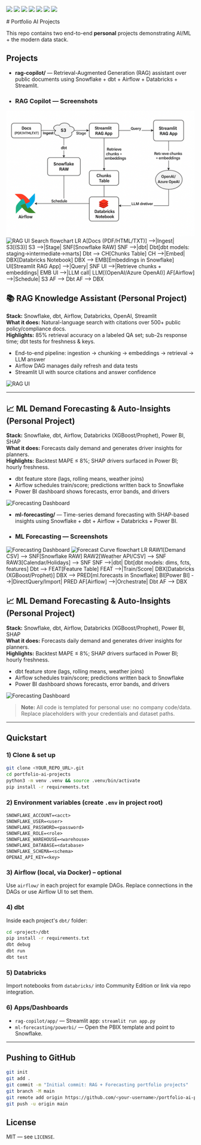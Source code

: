 <p align="left">
  <img src="https://img.shields.io/badge/Snowflake-Cloud%20DW-blue" />
  <img src="https://img.shields.io/badge/dbt-Transformations-orange" />
  <img src="https://img.shields.io/badge/Airflow-Orchestration-informational" />
  <img src="https://img.shields.io/badge/Databricks-ML%20%26%20ETL-red" />
  <img src="https://img.shields.io/badge/Power%20BI-Dashboards-yellow" />
  <img src="https://img.shields.io/badge/Python-Data%20%26%20ML-green" />
  <img src="https://img.shields.io/badge/OpenAI-GenAI-purple" />
</p>
# Portfolio AI Projects

This repo contains two end-to-end **personal** projects demonstrating AI/ML + the modern data stack.

## Projects
- **rag-copilot/** — Retrieval-Augmented Generation (RAG) assistant over public documents using Snowflake + dbt + Airflow + Databricks + Streamlit.
- ### RAG Copilot — Screenshots
![RAG Architecture](screenshots/rag-architecture.png)
![RAG UI Search](screenshots/rag-ui-search.png)
flowchart LR
  A[Docs (PDF/HTML/TXT)] -->|Ingest| S3[(S3)]
  S3 -->|Stage| SNF[Snowflake RAW]
  SNF -->|dbt| Dbt[dbt models: staging→intermediate→marts]
  Dbt --> CH[Chunks Table]
  CH -->|Embed| DBX[Databricks Notebook]
  DBX --> EMB[Embeddings in Snowflake]
  UI[Streamlit RAG App] -->|Query| SNF
  UI -->|Retrieve chunks + embeddings| EMB
  UI -->|LLM call| LLM[(OpenAI/Azure OpenAI)]
  AF[Airflow] -->|Schedule| S3
  AF --> Dbt
  AF --> DBX
  ## 📚 RAG Knowledge Assistant (Personal Project)
**Stack:** Snowflake, dbt, Airflow, Databricks, OpenAI, Streamlit  
**What it does:** Natural-language search with citations over 500+ public policy/compliance docs.  
**Highlights:** 85% retrieval accuracy on a labeled QA set; sub-2s response time; dbt tests for freshness & keys.

- End-to-end pipeline: ingestion → chunking → embeddings → retrieval → LLM answer
- Airflow DAG manages daily refresh and data tests
- Streamlit UI with source citations and answer confidence

![RAG UI](screenshots/rag-ui-search.png)

---

## 📈 ML Demand Forecasting & Auto-Insights (Personal Project)
**Stack:** Snowflake, dbt, Airflow, Databricks (XGBoost/Prophet), Power BI, SHAP  
**What it does:** Forecasts daily demand and generates driver insights for planners.  
**Highlights:** Backtest MAPE ≤ 8%; SHAP drivers surfaced in Power BI; hourly freshness.

- dbt feature store (lags, rolling means, weather joins)
- Airflow schedules train/score; predictions written back to Snowflake
- Power BI dashboard shows forecasts, error bands, and drivers

![Forecasting Dashboard](screenshots/forecasting-dashboard.png)

- **ml-forecasting/** — Time-series demand forecasting with SHAP-based insights using Snowflake + dbt + Airflow + Databricks + Power BI.
- ### ML Forecasting — Screenshots
![Forecasting Dashboard](screenshots/forecasting-dashboard.png)
![Forecast Curve](screenshots/forecasting-line-forecast.png)
flowchart LR
  RAW1[Demand CSV] --> SNF[Snowflake RAW]
  RAW2[Weather API/CSV] --> SNF
  RAW3[Calendar/Holidays] --> SNF
  SNF -->|dbt| Dbt[dbt models: dims, fcts, features]
  Dbt --> FEAT[Feature Table]
  FEAT -->|Train/Score| DBX[Databricks (XGBoost/Prophet)]
  DBX --> PRED[ml.forecasts in Snowflake]
  BI[Power BI] -->|DirectQuery/Import| PRED
  AF[Airflow] -->|Orchestrate| Dbt
  AF --> DBX
  ## 📈 ML Demand Forecasting & Auto-Insights (Personal Project)
**Stack:** Snowflake, dbt, Airflow, Databricks (XGBoost/Prophet), Power BI, SHAP  
**What it does:** Forecasts daily demand and generates driver insights for planners.  
**Highlights:** Backtest MAPE ≤ 8%; SHAP drivers surfaced in Power BI; hourly freshness.

- dbt feature store (lags, rolling means, weather joins)
- Airflow schedules train/score; predictions written back to Snowflake
- Power BI dashboard shows forecasts, error bands, and drivers

![Forecasting Dashboard](screenshots/forecasting-dashboard.png)

> **Note:** All code is templated for personal use: no company code/data. Replace placeholders with your credentials and dataset paths.

---

## Quickstart

### 1) Clone & set up
```bash
git clone <YOUR_REPO_URL>.git
cd portfolio-ai-projects
python3 -m venv .venv && source .venv/bin/activate
pip install -r requirements.txt
```

### 2) Environment variables (create `.env` in project root)
```
SNOWFLAKE_ACCOUNT=<acct>
SNOWFLAKE_USER=<user>
SNOWFLAKE_PASSWORD=<password>
SNOWFLAKE_ROLE=<role>
SNOWFLAKE_WAREHOUSE=<warehouse>
SNOWFLAKE_DATABASE=<database>
SNOWFLAKE_SCHEMA=<schema>
OPENAI_API_KEY=<key>
```

### 3) Airflow (local, via Docker) – optional
Use `airflow/` in each project for example DAGs. Replace connections in the DAGs or use Airflow UI to set them.

### 4) dbt
Inside each project's `dbt/` folder:
```bash
cd <project>/dbt
pip install -r requirements.txt
dbt debug
dbt run
dbt test
```

### 5) Databricks
Import notebooks from `databricks/` into Community Edition or link via repo integration.

### 6) Apps/Dashboards
- `rag-copilot/app/` — Streamlit app: `streamlit run app.py`
- `ml-forecasting/powerbi/` — Open the PBIX template and point to Snowflake.

---

## Pushing to GitHub
```bash
git init
git add .
git commit -m "Initial commit: RAG + Forecasting portfolio projects"
git branch -M main
git remote add origin https://github.com/<your-username>/portfolio-ai-projects.git
git push -u origin main
```

## License
MIT — see `LICENSE`.

